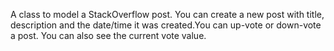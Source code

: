 A class to model a StackOverflow post. You can create a new post with title, description and the date/time it was created.You can up-vote or down-vote a post. You can also see the current vote value.
